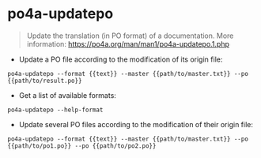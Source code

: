 # po4a-updatepo

> Update the translation (in PO format) of a documentation.
> More information: <https://po4a.org/man/man1/po4a-updatepo.1.php>

- Update a PO file according to the modification of its origin file:

`po4a-updatepo --format {{text}} --master {{path/to/master.txt}} --po {{path/to/result.po}}`

- Get a list of available formats:

`po4a-updatepo --help-format`

- Update several PO files according to the modification of their origin file:

`po4a-updatepo --format {{text}} --master {{path/to/master.txt}} --po {{path/to/po1.po}} --po {{path/to/po2.po}}`

